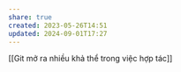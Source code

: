 ```yaml
---
share: true
created: 2023-05-26T14:51
updated: 2024-09-01T17:27
---
```

[[Git mở ra nhiều khả thể trong việc hợp tác]]
